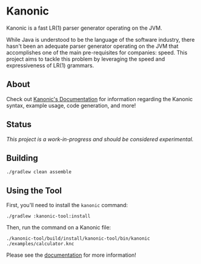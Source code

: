 # Kanonic

Kanonic is a fast LR(1) parser generator operating on the JVM.

While Java is understood to be the language of the software industry, there hasn't been an adequate parser generator
operating on the JVM that accomplishes one of the main pre-requisites for companies: speed. This project aims to tackle
this problem by leveraging the speed and expressiveness of LR(1) grammars.

## About

Check out [Kanonic's Documentation](https://github.com/johnedquinn/kanonic/wiki) for information regarding the Kanonic
syntax, example usage, code generation, and more!

## Status

*This project is a work-in-progress and should be considered experimental.*

## Building

```shell
./gradlew clean assemble
```

## Using the Tool

First, you'll need to install the `kanonic` command:
```shell
./gradlew :kanonic-tool:install
```

Then, run the command on a Kanonic file:
```shell
./kanonic-tool/build/install/kanonic-tool/bin/kanonic ./examples/calculator.knc
```

Please see the [documentation](https://github.com/johnedquinn/kanonic/wiki) for more information!
